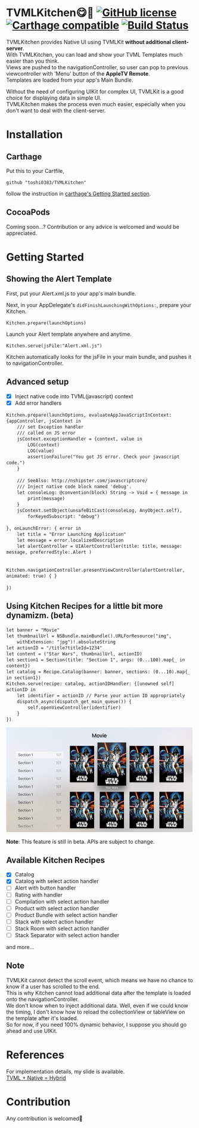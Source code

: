 # TVMLKitchen😋🍴  [![GitHub license](https://img.shields.io/badge/license-MIT-lightgrey.svg)](https://raw.githubusercontent.com/Carthage/Carthage/master/LICENSE.md) [![Carthage compatible](https://img.shields.io/badge/Carthage-compatible-4BC51D.svg?style=flat)](https://github.com/Carthage/Carthage) [![Build Status](https://www.bitrise.io/app/de994b854e5c425f.svg?token=GZp-KU8RDjmewA2Hdj27fQ)](https://www.bitrise.io/app/de994b854e5c425f)

TVMLKitchen provides Native UI using TVMLKit **without additional client-server**.  
With TVMLKitchen, you can load and show your TVML Templates much easier than you think.  
Views are pushed to the navigationController, so user can pop to previous viewcontroller with 'Menu' button of the **AppleTV Remote**.  
Templates are loaded from your app's Main Bundle.

Without the need of configuring UIKit for complex UI, TVMLKit is a good choice for displaying data in simple UI.  
TVMLKitchen makes the process even much easier, especially when you don't want to deal with the client-server.

# Installation

## Carthage
Put this to your Cartfile,
```
github "toshi0383/TVMLKitchen"
```

follow the instruction in [carthage's Getting Started section](https://github.com/Carthage/Carthage#getting-started).

## CocoaPods
Coming soon...? Contribution or any advice is welcomed and would be appreciated.

# Getting Started

## Showing the Alert Template

First, put your Alert.xml.js to your app's main bundle.

Next, in your AppDelegate's `didFinishLaunchingWithOptions:`, prepare your Kitchen.
```
Kitchen.prepare(launchOptions)
```

Launch your Alert template anywhere and anytime.

```
Kitchen.serve(jsFile:"Alert.xml.js")
```

Kitchen automatically looks for the jsFile in your main bundle, and pushes it to navigationController.

## Advanced setup

- [x] Inject native code into TVML(javascript) context
- [x] Add error handlers

```
Kitchen.prepare(launchOptions, evaluateAppJavaScriptInContext:
{appController, jsContext in
    /// set Exception handler
    /// called on JS error
    jsContext.exceptionHandler = {context, value in
        LOG(context)
        LOG(value)
        assertionFailure("You got JS error. Check your javascript code.")
    }

    /// SeeAlso: http://nshipster.com/javascriptcore/
    /// Inject native code block named 'debug'.
    let consoleLog: @convention(block) String -> Void = { message in
        print(message)
    }
    jsContext.setObject(unsafeBitCast(consoleLog, AnyObject.self),
        forKeyedSubscript: "debug")

}, onLaunchError: { error in
    let title = "Error Launching Application"
    let message = error.localizedDescription
    let alertController = UIAlertController(title: title, message: message, preferredStyle:.Alert )

    Kitchen.navigationController.presentViewController(alertController, animated: true) { }

})
```

## Using Kitchen Recipes for a little bit more dynamizm. (beta)

```
let banner = "Movie"
let thumbnailUrl = NSBundle.mainBundle().URLForResource("img",
    withExtension: "jpg")!.absoluteString
let actionID = "/title?titleId=1234"
let content = ("Star Wars", thumbnailUrl, actionID)
let section1 = Section(title: "Section 1", args: (0...100).map{_ in content})
let catalog = Recipe.Catalog(banner: banner, sections: (0...10).map{_ in section1})
Kitchen.serve(recipe: catalog, actionIDHandler: {[unowned self] actionID in
    let identifier = actionID // Parse your action ID appropriately
    dispatch_async(dispatch_get_main_queue()) {
        self.openViewController(identifier)
    }
})
```

![Catalog Recipe looks like this](image/ss.png)

**Note**: This feature is still in beta. APIs are subject to change.

## Available Kitchen Recipes

- [x] Catalog
- [x] Catalog with select action handler
- [ ] Alert with button handler
- [ ] Rating with handler
- [ ] Compilation with select action handler
- [ ] Product with select action handler
- [ ] Product Bundle with select action handler
- [ ] Stack with select action handler
- [ ] Stack Room with select action handler
- [ ] Stack Separator with select action handler

and more...

## Note
TVMLKit cannot detect the scroll event, which means we have no chance to know if a user has scrolled to the end.  
This is why Kitchen cannot load additional data after the template is loaded onto the navigationController.  
We don't know when to inject additional data. Well, even if we could know the timing, I don't know how to reload the collectionView or tableView on the template after it's loaded.  
So for now, if you need 100% dynamic behavior, I suppose you should go ahead and use UIKit.

# References
For implementation details, my slide is available.  
[TVML + Native = Hybrid](https://speakerdeck.com/toshi0383/tvml-plus-native-equals-hybrid)

# Contribution
Any contribution is welcomed🎉


